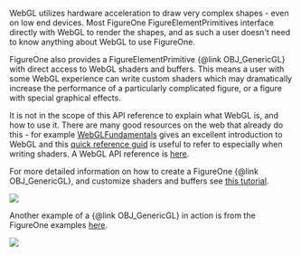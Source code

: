 WebGL utilizes hardware acceleration to draw very complex shapes - even on low end devices. Most FigureOne FigureElementPrimitives interface directly with WebGL to render the shapes, and as such a user doesn't need to know anything about WebGL to use FigureOne.

FigureOne also provides a FigureElementPrimitive {@link OBJ_GenericGL} with direct access to WebGL shaders and buffers. This means a user with some WebGL experience can write custom shaders which may dramatically increase the performance of a particularly complicated figure, or a figure with special graphical effects.

It is not in the scope of this API reference to explain what WebGL is, and how to use it. There are many good resources on the web that already do this - for example [WebGLFundamentals](https://webglfundamentals.org/webgl/lessons/webgl-fundamentals.html) gives an excellent introduction to WebGL and this [quick reference guid](https://www.khronos.org/files/webgl/webgl-reference-card-1_0.pdf) is useful to refer to especially when writing shaders. A WebGL API reference is [here](https://developer.mozilla.org/en-US/docs/Web/API/WebGLRenderingContext).

For more detailed information on how to create a FigureOne {@link OBJ_GenericGL}, and customize shaders and buffers see [this tutorial](https://github.com/airladon/FigureOne/tree/main/docs/tutorials/19%20-%20Performance%20Optimization).

![](../tutorials/19%20-%20Performance%20Optimization/08%20custom%20shader/example.gif)

Another example of a {@link OBJ_GenericGL} in action is from the FigureOne examples [here](https://github.com/airladon/FigureOne/tree/main/docs/examples/Electric%20Field/).

![](../examples/Electric%20Field/example.gif)



